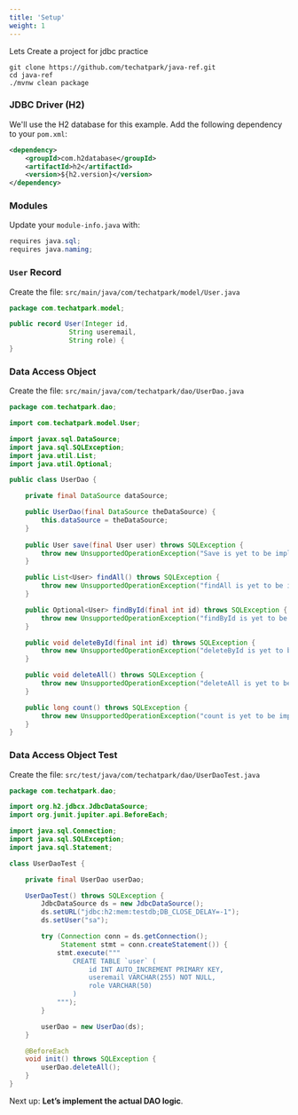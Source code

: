 ```yaml
---
title: 'Setup'
weight: 1
--- 
```


Lets Create a project for jdbc practice

```shell
git clone https://github.com/techatpark/java-ref.git
cd java-ref
./mvnw clean package
```

### JDBC Driver (H2)

We'll use the H2 database for this example. Add the following dependency to your `pom.xml`:

```xml
<dependency>
    <groupId>com.h2database</groupId>
    <artifactId>h2</artifactId>
    <version>${h2.version}</version>
</dependency>
```

### Modules

Update your `module-info.java` with:

```java
requires java.sql;
requires java.naming;
```

### `User` Record

Create the file: `src/main/java/com/techatpark/model/User.java`

```java
package com.techatpark.model;

public record User(Integer id,
               String useremail,
               String role) {
}
```

### Data Access Object

Create the file: `src/main/java/com/techatpark/dao/UserDao.java`

```java
package com.techatpark.dao;

import com.techatpark.model.User;

import javax.sql.DataSource;
import java.sql.SQLException;
import java.util.List;
import java.util.Optional;

public class UserDao {

    private final DataSource dataSource;

    public UserDao(final DataSource theDataSource) {
        this.dataSource = theDataSource;
    }
    
    public User save(final User user) throws SQLException {
        throw new UnsupportedOperationException("Save is yet to be implemented");
    }

    public List<User> findAll() throws SQLException {
        throw new UnsupportedOperationException("findAll is yet to be implemented");
    }

    public Optional<User> findById(final int id) throws SQLException {
        throw new UnsupportedOperationException("findById is yet to be implemented");
    }

    public void deleteById(final int id) throws SQLException {
        throw new UnsupportedOperationException("deleteById is yet to be implemented");
    }

    public void deleteAll() throws SQLException {
        throw new UnsupportedOperationException("deleteAll is yet to be implemented");
    }

    public long count() throws SQLException {
        throw new UnsupportedOperationException("count is yet to be implemented");
    }
}
```

### Data Access Object Test

Create the file: `src/test/java/com/techatpark/dao/UserDaoTest.java`

```java
package com.techatpark.dao;

import org.h2.jdbcx.JdbcDataSource;
import org.junit.jupiter.api.BeforeEach;

import java.sql.Connection;
import java.sql.SQLException;
import java.sql.Statement;

class UserDaoTest {

    private final UserDao userDao;

    UserDaoTest() throws SQLException {
        JdbcDataSource ds = new JdbcDataSource();
        ds.setURL("jdbc:h2:mem:testdb;DB_CLOSE_DELAY=-1");
        ds.setUser("sa");

        try (Connection conn = ds.getConnection();
             Statement stmt = conn.createStatement()) {
            stmt.execute("""
                CREATE TABLE `user` (
                    id INT AUTO_INCREMENT PRIMARY KEY,
                    useremail VARCHAR(255) NOT NULL,
                    role VARCHAR(50)
                )
            """);
        }

        userDao = new UserDao(ds);
    }

    @BeforeEach
    void init() throws SQLException {
        userDao.deleteAll();
    }
}
```

Next up: **Let’s implement the actual DAO logic**.
